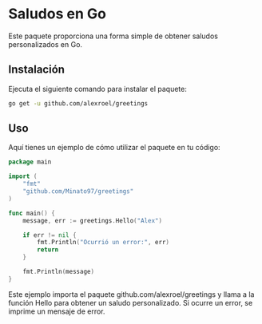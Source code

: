 # Saludos en Go

Este paquete proporciona una forma simple de obtener saludos personalizados en Go.

## Instalación 
Ejecuta el siguiente comando para instalar el paquete:
```bash
go get -u github.com/alexroel/greetings
```

## Uso
Aquí tienes un ejemplo de cómo utilizar el paquete en tu código:

```go
package main

import (
    "fmt"
    "github.com/Minato97/greetings"
)

func main() {
    message, err := greetings.Hello("Alex")

    if err != nil {
        fmt.Println("Ocurrió un error:", err)
        return
    }

    fmt.Println(message)
}

```
Este ejemplo importa el paquete github.com/alexroel/greetings y llama a la función Hello para obtener un saludo personalizado. Si ocurre un error, se imprime un mensaje de error.